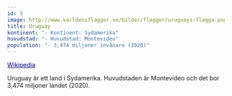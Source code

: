 ```yaml
---
id: 3
image: http://www.varldensflaggor.se/bilder/flaggor/uruguays-flagga.png
title: Uruguay
kontinent: "- Kontinent: Sydamerika"
huvudstad: "- Huvudstad: Montevideo"
population: "- 3,474 miljoner invånare (2020)"
---
```


<a href="https://sv.wikipedia.org/wiki/Uruguay" style="color:navy;">Wikipedia</a>

Uruguay är ett land i Sydamerika. Huvudstaden är Montevideo och det bor 3,474 miljoner landet (2020).